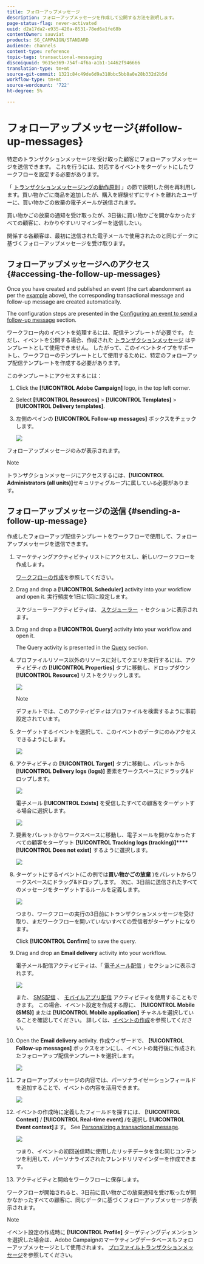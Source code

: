 ```yaml
---
title: フォローアップメッセージ
description: フォローアップメッセージを作成して公開する方法を説明します。
page-status-flag: never-activated
uuid: d2a17da2-e935-420a-8531-78ed6a1fe68b
contentOwner: sauviat
products: SG_CAMPAIGN/STANDARD
audience: channels
content-type: reference
topic-tags: transactional-messaging
discoiquuid: 9615e369-754f-4f6a-a1b1-14462f946666
translation-type: tm+mt
source-git-commit: 1321c84c49de6d9a318bbc5bb8a0e28b332d2b5d
workflow-type: tm+mt
source-wordcount: '722'
ht-degree: 5%

---
```



# フォローアップメッセージ{#follow-up-messages}

特定のトランザクションメッセージを受け取った顧客にフォローアップメッセージを送信できます。 これを行うには、対応するイベントをターゲットにしたワークフローを設定する必要があります。

「 [トランザクションメッセージングの動作原則](../../channels/using/getting-started-with-transactional-msg.md#transactional-messaging-operating-principle) 」の節で説明した例を再利用します。買い物かごに商品を追加したが、購入を経験せずにサイトを離れたユーザーに、買い物かごの放棄の電子メールが送信されます。

買い物かごの放棄の通知を受け取ったが、3日後に買い物かごを開かなかったすべての顧客に、わかりやすいリマインダーを送信したい。

関係する各顧客は、最初に送信された電子メールで使用されたのと同じデータに基づくフォローアップメッセージを受け取ります。

## フォローアップメッセージへのアクセス {#accessing-the-follow-up-messages}

Once you have created and published an event (the cart abandonment as per the [example](../../channels/using/getting-started-with-transactional-msg.md#transactional-messaging-operating-principle) above), the corresponding transactional message and follow-up message are created automatically.

The configuration steps are presented in the [Configuring an event to send a follow-up message](../../administration/using/configuring-transactional-messaging.md#configuring-an-event-to-send-a-follow-up-message) section.

ワークフロー内のイベントを処理するには、配信テンプレートが必要です。 ただし、イベントを公開する場合、作成された [トランザクションメッセージ](../../channels/using/event-transactional-messages.md) はテンプレートとして使用できません。 したがって、このイベントタイプをサポートし、ワークフローのテンプレートとして使用するために、特定のフォローアップ配信テンプレートを作成する必要があります。

このテンプレートにアクセスするには：

1. Click the **[!UICONTROL Adobe Campaign]** logo, in the top left corner.
1. Select **[!UICONTROL Resources]** > **[!UICONTROL Templates]** > **[!UICONTROL Delivery templates]**.
1. 左側のペインの **[!UICONTROL Follow-up messages]** ボックスをチェックします。

   ![](assets/message-center_follow-up-search.png)

フォローアップメッセージのみが表示されます。

>[!NOTE]
>
>トランザクションメッセージにアクセスするには、**[!UICONTROL Administrators (all units)]**&#x200B;セキュリティグループに属している必要があります。

## フォローアップメッセージの送信 {#sending-a-follow-up-message}

作成したフォローアップ配信テンプレートをワークフローで使用して、フォローアップメッセージを送信できます。

1. マーケティングアクティビティリストにアクセスし、新しいワークフローを作成します。

   [ワークフローの作成](../../automating/using/building-a-workflow.md#creating-a-workflow)を参照してください。

1. Drag and drop a **[!UICONTROL Scheduler]** activity into your workflow and open it. 実行頻度を1日に1回に設定します。

   スケジューラーアクティビティは、 [スケジューラー](../../automating/using/scheduler.md) ・セクションに表示されます。

1. Drag and drop a **[!UICONTROL Query]** activity into your workflow and open it.

   The Query activity is presented in the [Query](../../automating/using/query.md) section.

1. プロファイルリソース以外のリソースに対してクエリを実行するには、アクティビティの **[!UICONTROL Properties]** タブに移動し、ドロップダウン **[!UICONTROL Resource]** リストをクリックします。

   ![](assets/message-center_follow-up-query-properties.png)

   >[!NOTE]
   >
   >デフォルトでは、このアクティビティはプロファイルを検索するように事前設定されています。

1. ターゲットするイベントを選択して、このイベントのデータにのみアクセスできるようにします。

   ![](assets/message-center_follow-up-query-resource.png)

1. アクティビティの **[!UICONTROL Target]** タブに移動し、パレットから **[!UICONTROL Delivery logs (logs)]** 要素をワークスペースにドラッグ&amp;ドロップします。

   ![](assets/message-center_follow-up-delivery-logs.png)

   電子メール **[!UICONTROL Exists]** を受信したすべての顧客をターゲットする場合に選択します。

   ![](assets/message-center_follow-up-delivery-logs-exists.png)

1. 要素をパレットからワークスペースに移動し、電子メールを開かなかったすべての顧客をターゲット **[!UICONTROL Tracking logs (tracking)]****[!UICONTROL Does not exist]** するように選択します。

   ![](assets/message-center_follow-up-delivery-and-tracking-logs.png)

1. ターゲットにするイベント(この例では&#x200B;**買い物かごの放棄** )をパレットからワークスペースにドラッグ&amp;ドロップします。 次に、3日前に送信されたすべてのメッセージをターゲットするルールを定義します。

   ![](assets/message-center_follow-up-created.png)

   つまり、ワークフローの実行の3日前にトランザクションメッセージを受け取り、まだワークフローを開いていないすべての受信者がターゲットになります。

   Click **[!UICONTROL Confirm]** to save the query.

1. Drag and drop an **Email delivery** activity into your workflow.

   電子メール配信アクティビティは、「 [電子メール配信](../../automating/using/email-delivery.md) 」セクションに表示されます。

   ![](assets/message-center_follow-up-workflow.png)

   また、 [SMS配信](../../automating/using/sms-delivery.md) 、 [モバイルアプリ配信](../../automating/using/push-notification-delivery.md) アクティビティを使用することもできます。 この場合、イベント設定を作成する際に、 **[!UICONTROL Mobile (SMS)]** または **[!UICONTROL Mobile application]** チャネルを選択していることを確認してください。 詳しくは、[イベントの作成](../../administration/using/configuring-transactional-messaging.md#creating-an-event)を参照してください。

1. Open the **Email delivery** activity. 作成ウィザードで、 **[!UICONTROL Follow-up messages]** ボックスをオンにし、イベントの発行後に作成されたフォローアップ配信テンプレートを選択します。

   ![](assets/message-center_follow-up-template.png)

1. フォローアップメッセージの内容では、パーソナライゼーションフィールドを追加することで、イベントの内容を活用できます。

   ![](assets/message-center_follow-up-content.png)

1. イベントの作成時に定義したフィールドを探すには、 **[!UICONTROL Context]** / **[!UICONTROL Real-time event]** /を選択し **[!UICONTROL Event context]**&#x200B;ます。 See [Personalizing a transactional message](../../channels/using/event-transactional-messages.md#personalizing-a-transactional-message).

   ![](assets/message-center_follow-up-personalization.png)

   つまり、イベントの初回送信時に使用したリッチデータを含む同じコンテンツを利用して、パーソナライズされたフレンドリリマインダーを作成できます。

1. アクティビティと開始をワークフローに保存します。

ワークフローが開始されると、3日前に買い物かごの放棄通知を受け取ったが開かなかったすべての顧客に、同じデータに基づくフォローアップメッセージが表示されます。

>[!NOTE]
>
>イベント設定の作成時に **[!UICONTROL Profile]** ターゲティングディメンションを選択した場合は、Adobe Campaignのマーケティングデータベースもフォローアップメッセージとして使用されます。 [プロファイルトランザクションメッセージ](../../channels/using/profile-transactional-messages.md)を参照してください。
